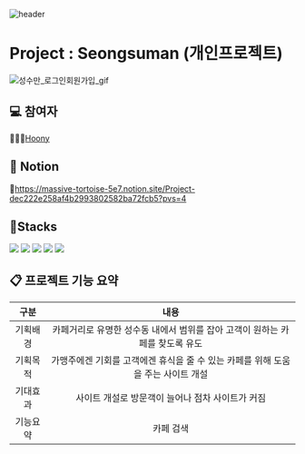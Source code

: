 




![header](https://capsule-render.vercel.app/api?type=waving&color=auto&height=200&section=header&text=Travel%20Together&fontSize=90)

# Project : Seongsuman (개인프로젝트)


![성수만_로그인회원가입_gif](https://github.com/Hoonyyyy/Seongsuman_project/assets/111875357/a6d04ba2-6b90-4b8f-a703-ce0504fbf864)


## 💻 참여자
👩🏻‍💻[Hoony](https://github.com/Hoonyyyy) 


## :bookmark_tabs: Notion
:round_pushpin:https://massive-tortoise-5e7.notion.site/Project-dec222e258af4b2993802582ba72fcb5?pvs=4



## 🚀Stacks
<img src="https://img.shields.io/badge/HTML-E34F26?style=flat&logo=HTML5&logoColor=white"/> <img src="https://img.shields.io/badge/CSS3-1572B6?style=flat&logo=CSS3&logoColor=white"/> <img src="https://img.shields.io/badge/JAVASCRIPT-7DF1E?style=flat&logo=Javascript&logoColor=white"/> <img src="https://img.shields.io/badge/SPRING-6DB33F?style=flat&logo=SPRING&logoColor=white"/> <img src="https://img.shields.io/badge/Mysql-4479A1?style=flat&logo=MYSQL&logoColor=white"/>




## 📋 프로젝트 기능 요약
|구분|내용|
|:---:|:---:|
|기획배경|카페거리로 유명한 성수동 내에서 범위를 잡아 고객이 원하는 카페를 찾도록 유도|
|기획목적|가맹주에겐 기회를 고객에겐 휴식을 줄 수 있는 카페를 위해 도움을 주는 사이트 개설|
|기대효과|사이트 개설로 방문객이 늘어나 점차 사이트가 커짐|
|기능요약|카페 검색|
